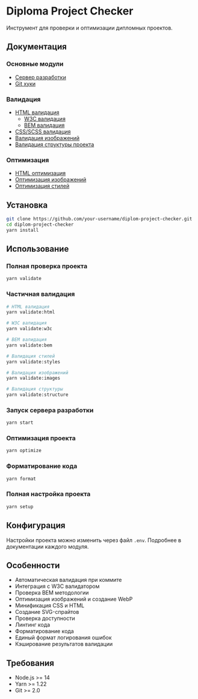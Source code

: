 # Diploma Project Checker

Инструмент для проверки и оптимизации дипломных проектов.

## Документация

### Основные модули
- [Сервер разработки](docs/server.md)
- [Git хуки](docs/git/hooks.md)

### Валидация
- [HTML валидация](docs/validate/html.md)
  - [W3C валидация](docs/validate/w3c.md)
  - [BEM валидация](docs/validate/bem.md)
- [CSS/SCSS валидация](docs/validate/styles.md)
- [Валидация изображений](docs/validate/images.md)
- [Валидация структуры проекта](docs/validate/structure.md)

### Оптимизация
- [HTML оптимизация](docs/optimize/html.md)
- [Оптимизация изображений](docs/optimize/images.md)
- [Оптимизация стилей](docs/optimize/styles.md)

## Установка

```bash
git clone https://github.com/your-username/diplom-project-checker.git
cd diplom-project-checker
yarn install
```

## Использование

### Полная проверка проекта
```bash
yarn validate
```

### Частичная валидация
```bash
# HTML валидация
yarn validate:html

# W3C валидация
yarn validate:w3c

# BEM валидация
yarn validate:bem

# Валидация стилей
yarn validate:styles

# Валидация изображений
yarn validate:images

# Валидация структуры
yarn validate:structure
```

### Запуск сервера разработки
```bash
yarn start
```

### Оптимизация проекта
```bash
yarn optimize
```

### Форматирование кода
```bash
yarn format
```

### Полная настройка проекта
```bash
yarn setup
```

## Конфигурация

Настройки проекта можно изменить через файл `.env`. Подробнее в документации каждого модуля.

## Особенности
- Автоматическая валидация при коммите
- Интеграция с W3C валидатором
- Проверка BEM методологии
- Оптимизация изображений и создание WebP
- Минификация CSS и HTML
- Создание SVG-спрайтов
- Проверка доступности
- Линтинг кода
- Форматирование кода
- Единый формат логирования ошибок
- Кэширование результатов валидации

## Требования
- Node.js >= 14
- Yarn >= 1.22
- Git >= 2.0 
